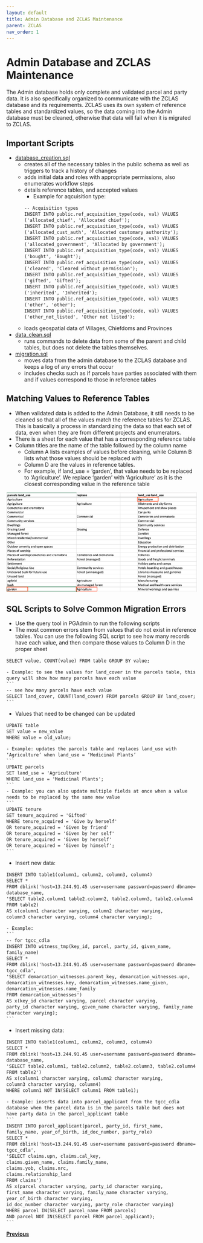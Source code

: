 ```yaml
---
layout: default
title: Admin Database and ZCLAS Maintenance
parent: ZCLAS
nav_order: 1
---
```


# Admin Database and ZCLAS Maintenance

The Admin database holds only complete and validated parcel and party data. It is also specifically organized to communicate with the ZCLAS database and its requirements. ZCLAS uses its own system of reference tables and standardized values, so the data coming into the Admin database must be cleaned, otherwise that data will fail when it is migrated to ZCLAS.

## Important Scripts
- [database_creation.sql](/Pages/ZCLAS/ZCLAS_Assets/database_creation.sql)
    - creates all of the necessary tables in the public schema as well as triggers to track a history of changes
    - adds initial data and roles with appropriate permissions, also enumerates workflow steps
    - details reference tables, and accepted values
        - Example for aqcuisition type:
        ```
        -- Acquisition types
        INSERT INTO public.ref_acquisition_type(code, val) VALUES ('allocated_chief', 'Allocated chief');
        INSERT INTO public.ref_acquisition_type(code, val) VALUES ('allocated_cust_auth', 'Allocated customary authority');
        INSERT INTO public.ref_acquisition_type(code, val) VALUES ('allocated_government', 'Allocated by government');
        INSERT INTO public.ref_acquisition_type(code, val) VALUES ('bought', 'Bought');
        INSERT INTO public.ref_acquisition_type(code, val) VALUES ('cleared', 'Cleared without permission');
        INSERT INTO public.ref_acquisition_type(code, val) VALUES ('gifted', 'Gifted');
        INSERT INTO public.ref_acquisition_type(code, val) VALUES ('inherited', 'Inherited');
        INSERT INTO public.ref_acquisition_type(code, val) VALUES ('other', 'other');
        INSERT INTO public.ref_acquisition_type(code, val) VALUES ('other_not_listed', 'Other not listed');
        ```
    - loads geospatial data of Villages, Chiefdoms and Provinces
- [data_clean.sql](/Pages/ZCLAS/ZCLAS_Assets/data_clean.sql)
    - runs commands to delete data from some of the parent and child tables, but does not delete the tables themselves.
- [migration.sql](/Pages/ZCLAS/ZCLAS_Assets/migration.sql)
    - moves data from the admin database to the ZCLAS database and keeps a log of any errors that occur
    - includes checks such as if parcels have parties associated with them and if values correspond to those in reference tables

## Matching Values to Reference Tables
- When validated data is added to the Admin Database, it still needs to be cleaned so that all of the values match the reference tables for ZCLAS. This is basically a process in standardizing the data so that each set of data, even when they are from different projects and enumerators. 
- There is a sheet for each value that has a corresponding reference table
- Column titles are the name of the table followed by the column name
    - Column A lists examples of values before cleaning, while Column B lists what those values should be replaced with
    - Column D are the values in reference tables.
    - For example, if land_use = ‘garden’, that value needs to be replaced to ‘Agriculture’. We replace ‘garden’ with ‘Agriculture’ as it is the closest corresponding value in the reference table

![ZCLAS1](ZCLAS_Assets/ZCLAS1.png)

## SQL Scripts to Solve Common Migration Errors
- Use the query tool in PGAdmin to run the following scripts
- The most common errors stem from values that do not exist in reference tables. You can use the following SQL script to see how many records have each value, and then compare those values to Column D in the proper sheet
```
SELECT value, COUNT(value) FROM table GROUP BY value;
```
    - Example: to see the values for land_cover in the parcels table, this query will show how many parcels have each value
    ```
    -- see how many parcels have each value
    SELECT land_cover, COUNT(land_cover) FROM parcels GROUP BY land_cover;
    ```
- Values that need to be changed can be updated
```
UPDATE table
SET value = new_value
WHERE value = old_value;
```
    - Example: updates the parcels table and replaces land_use with ‘Agriculture’ when land_use = ‘Medicinal Plants’
    ```
    UPDATE parcels
    SET land_use = 'Agriculture'
    WHERE land_use = 'Medicinal Plants';
    ```
    - Example: you can also update multiple fields at once when a value needs to be replaced by the same new value
    ```
    UPDATE tenure
    SET tenure_acquired = 'Gifted'
    WHERE tenure_acquired = 'Give by herself'
    OR tenure_acquired = 'Given by friend'
    OR tenure_acquired = 'Given by her self'
    OR tenure_acquired = 'Given by herself'
    OR tenure_acquired = 'Given by himself';
    ```
- Insert new data:
```
INSERT INTO table1(column1, column2, column3, column4)
SELECT *
FROM dblink('host=13.244.91.45 user=username password=password dbname= database_name,
'SELECT table2.column1 table2.column2, table2.column3, table2.column4
FROM table2)
AS x(column1 character varying, column2 character varying,
column3 character varying, column4 character varying);
```
    - Example:
    ```
    -- for tgcc_cdla
    INSERT INTO witness_tmp(key_id, parcel, party_id, given_name, family_name)
    SELECT *
    FROM dblink('host=13.244.91.45 user=username password=password dbname= tgcc_cdla',
    'SELECT demarcation_witnesses.parent_key, demarcation_witnesses.upn,
    demarcation_witnesses.key, demarcation_witnesses.name_given,
    demarcation_witnesses.name_family
    FROM demarcation_witnesses')
    AS x(key_id character varying, parcel character varying,
    party_id character varying, given_name character varying, family_name character varying);
    ```
- Insert missing data:
```
INSERT INTO table1(column1, column2, column3, column4)
SELECT *
FROM dblink('host=13.244.91.45 user=username password=password dbname= database_name,
'SELECT table2.column1, table2.column2, table2.column3, table2.column4
FROM table2')
AS x(column1 character varying, column2 character varying,
column3 character varying, column4)
WHERE column1 NOT IN(SELECT column1 FROM table1);
```
    - Example: inserts data into parcel_applicant from the tgcc_cdla database when the parcel data is in the parcels table but does not have party data in the parcel_applicant table
    ```
    INSERT INTO parcel_applicant(parcel, party_id, first_name, 
    family_name, year_of_birth, id_doc_number, party_role)
    SELECT *
    FROM dblink('host=13.244.91.45 user=username password=password dbname= tgcc_cdla',
    'SELECT claims.upn, claims.cal_key,
    claims.given_name, claims.family_name, 
    claims.yob, claims.nrc, 
    claims.relationship_land 
    FROM claims')
    AS x(parcel character varying, party_id character varying,
    first_name character varying, family_name character varying, 
    year_of_birth character varying, 
    id_doc_number character varying, party_role character varying)
    WHERE parcel IN(SELECT parcel_name FROM parcels)
    AND parcel NOT IN(SELECT parcel FROM parcel_applicant);
    ```

**[Previous](ZCLAS_Intro.html)**